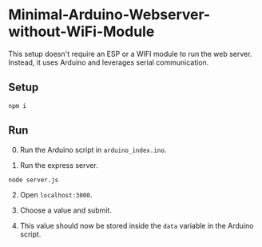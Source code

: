 # Minimal-Arduino-Webserver-without-WiFi-Module

This setup doesn't require an ESP or a WIFI module to run the web server. Instead, it uses Arduino and leverages serial communication.

## Setup

```
npm i
```

## Run

0. Run the Arduino script in `arduino_index.ino`.

1. Run the express server.

```
node server.js
```

2. Open `localhost:3000`.

3. Choose a value and submit.

4. This value should now be stored inside the `data` variable in the Arduino script.

